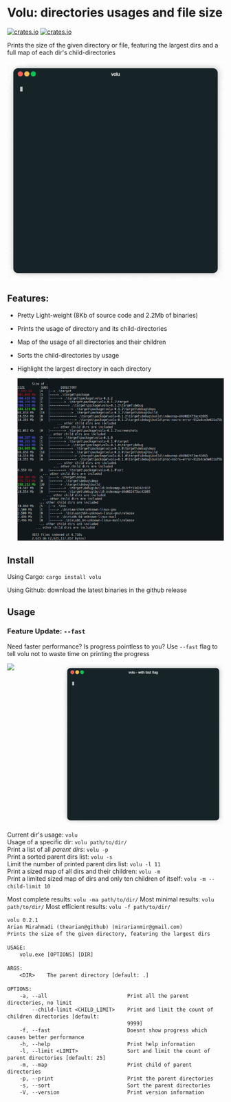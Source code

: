 # Volu: directories usages and file size

[![crates.io](https://img.shields.io/crates/v/volu.svg)](https://crates.io/crates/volu)
[![crates.io](https://img.shields.io/crates/d/volu.svg)](https://crates.io/crates/volu)

Prints the size of the given directory or file, featuring the largest dirs
and a full map of each dir's child-directories

<img src="./screenshots/main.gif" width="598" height="auto">

## Features:

- Pretty Light-weight (8Kb of source code and 2.2Mb of binaries)

- Prints the usage of directory and its child-directories 

- Map of the usage of all directories and their children

- Sorts the child-directories by usage

- Highlight the largest directory in each directory
  
  <img src="./screenshots/main.png" width="598" height="auto">

## Install

Using Cargo: `cargo install volu`

Using Github: download the latest binaries in the github release

## Usage

### Feature Update: `--fast`

Need faster performance? Is progress pointless to you?
Use `--fast` flag to tell volu not to waste time on printing the progress

<div style="display: flex; flex-direction: row">
  <img src="./screenshots/compare-default.gif" width="375" height="auto">
  <img src="./screenshots/compare-fast.gif" width="375" height="auto">
</div>

Current dir's usage: `volu`  
Usage of a specific dir: `volu path/to/dir/`  
Print a list of all *parent dirs*: `volu -p`  
Print a sorted parent dirs list: `volu -s`  
Limit the number of printed parent dirs list: `volu -l 11`  
Print a sized map of all dirs and their children: `volu -m`  
Print a limited sized map of dirs and only ten children of itself: `volu -m --child-limit 10`  

Most complete results: `volu -ma path/to/dir/`
Most minimal results: `volu path/to/dir/`
Most efficient results: `volu -f path/to/dir/` 

```command
volu 0.2.1
Arian Mirahmadi (thearian@github) (mirarianmir@gmail.com)
Prints the size of the given directory, featuring the largest dirs

USAGE:
    volu.exe [OPTIONS] [DIR]

ARGS:
    <DIR>    The parent directory [default: .]

OPTIONS:
    -a, --all                          Print all the parent directories, no limit
        --child-limit <CHILD_LIMIT>    Print and limit the count of children directories [default:
                                       9999]
    -f, --fast                         Doesnt show progress which causes better performance
    -h, --help                         Print help information
    -l, --limit <LIMIT>                Sort and limit the count of parent directories [default: 25]
    -m, --map                          Print child of parent directories
    -p, --print                        Print the parent directories
    -s, --sort                         Sort the parent directories
    -V, --version                      Print version information
```
